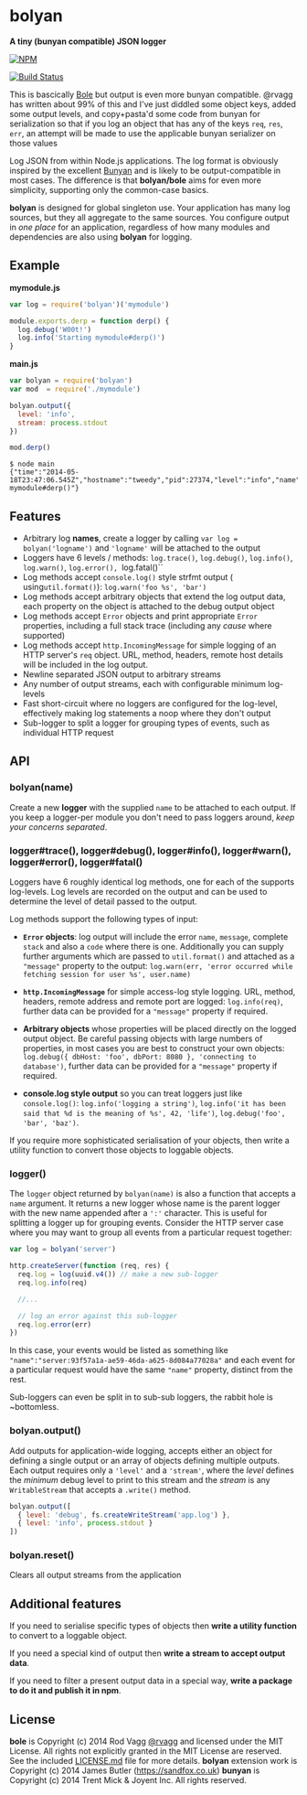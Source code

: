 # bolyan

**A tiny (bunyan compatible) JSON logger**

[![NPM](https://nodei.co/npm/bolyan.svg)](https://nodei.co/npm/bolyan/)

[![Build Status](https://travis-ci.org/sandfox/bolyan.svg)](https://travis-ci.org/sandfox/bolyan)

This is bascically [Bole](https://github.com/rvagg/bole) but output is even more bunyan compatible. @rvagg has written about 99% of this and I've just diddled some object keys, added some output levels, and copy+pasta'd some code from bunyan for serialization so that if you log an object that has any of the keys `req`, `res`, `err`, an attempt will be made to use the applicable bunyan serializer on those values

Log JSON from within Node.js applications. The log format is obviously inspired by the excellent [Bunyan](https://github.com/trentm/node-bunyan) and is likely to be output-compatible in most cases. The difference is that **bolyan/bole** aims for even more simplicity, supporting only the common-case basics.

**bolyan** is designed for global singleton use. Your application has many log sources, but they all aggregate to the same sources. You configure output in *one place* for an application, regardless of how many modules and dependencies are also using **bolyan** for logging.

## Example

**mymodule.js**
```js
var log = require('bolyan')('mymodule')

module.exports.derp = function derp() {
  log.debug('W00t!')
  log.info('Starting mymodule#derp()')
}
```

**main.js**
```js
var bolyan = require('bolyan')
var mod  = require('./mymodule')

bolyan.output({
  level: 'info',
  stream: process.stdout
})

mod.derp()
```

```text
$ node main
{"time":"2014-05-18T23:47:06.545Z","hostname":"tweedy","pid":27374,"level":"info","name":"mymodule","message":"Starting mymodule#derp()"}
```

## Features

* Arbitrary log **names**, create a logger by calling `var log = bolyan('logname')` and `'logname'` will be attached to the output
* Loggers have 6 levels / methods: `log.trace()`, `log.debug()`, `log.info()`, `log.warn()`, `log.error(), `log.fatal()``
* Log methods accept `console.log()` style strfmt output ( using`util.format()`): `log.warn('foo %s', 'bar')`
* Log methods accept arbitrary objects that extend the log output data, each property on the object is attached to the debug output object
* Log methods accept `Error` objects and print appropriate `Error` properties, including a full stack trace (including any *cause* where supported)
* Log methods accept `http.IncomingMessage` for simple logging of an HTTP server's `req` object. URL, method, headers, remote host details will be included in the log output.
* Newline separated JSON output to arbitrary streams
* Any number of output streams, each with configurable minimum log-levels
* Fast short-circuit where no loggers are configured for the log-level, effectively making log statements a noop where they don't output
* Sub-logger to split a logger for grouping types of events, such as individual HTTP request

## API

### bolyan(name)

Create a new **logger** with the supplied `name` to be attached to each output. If you keep a logger-per module you don't need to pass loggers around, *keep your concerns separated*.

### logger#trace(), logger#debug(), logger#info(), logger#warn(), logger#error(), logger#fatal()

Loggers have 6 roughly identical log methods, one for each of the supports log-levels. Log levels are recorded on the output and can be used to determine the level of detail passed to the output.

Log methods support the following types of input:

* **`Error` objects**: log output will include the error `name`, `message`, complete `stack` and also a `code` where there is one. Additionally you can supply further arguments which are passed to `util.format()` and attached as a `"message"` property to the output: `log.warn(err, 'error occurred while fetching session for user %s', user.name)`

* **`http.IncomingMessage`** for simple access-log style logging. URL, method, headers, remote address and remote port are logged: `log.info(req)`, further data can be provided for a `"message"` property if required.

* **Arbitrary objects** whose properties will be placed directly on the logged output object. Be careful passing objects with large numbers of properties, in most cases you are best to construct your own objects: `log.debug({ dbHost: 'foo', dbPort: 8080 }, 'connecting to database')`, further data can be provided for a `"message"` property if required.

* **console.log style output** so you can treat loggers just like `console.log()`: `log.info('logging a string')`, `log.info('it has been said that %d is the meaning of %s', 42, 'life')`, `log.debug('foo', 'bar', 'baz')`.

If you require more sophisticated serialisation of your objects, then write a utility function to convert those objects to loggable objects.

### logger()

The `logger` object returned by `bolyan(name)` is also a function that accepts a `name` argument. It returns a new logger whose name is the parent logger with the new name appended after a `':'` character. This is useful for splitting a logger up for grouping events. Consider the HTTP server case where you may want to group all events from a particular request together:

```js
var log = bolyan('server')

http.createServer(function (req, res) {
  req.log = log(uuid.v4()) // make a new sub-logger
  req.log.info(req)

  //...

  // log an error against this sub-logger
  req.log.error(err)
})
```

In this case, your events would be listed as something like `"name":"server:93f57a1a-ae59-46da-a625-8d084a77028a"` and each event for a particular request would have the same `"name"` property, distinct from the rest.

Sub-loggers can even be split in to sub-sub loggers, the rabbit hole is ~bottomless.

### bolyan.output()

Add outputs for application-wide logging, accepts either an object for defining a single output or an array of objects defining multiple outputs. Each output requires only a `'level'` and a `'stream'`, where the *level* defines the *minimum* debug level to print to this stream and the *stream* is any `WritableStream` that accepts a `.write()` method.

```js
bolyan.output([
  { level: 'debug', fs.createWriteStream('app.log') },
  { level: 'info', process.stdout }
])
```

### bolyan.reset()

Clears all output streams from the application

## Additional features

If you need to serialise specific types of objects then **write a utility function** to convert to a loggable object.

If you need a special kind of output then **write a stream to accept output data**.

If you need to filter a present output data in a special way, **write a package to do it and publish it in npm**.

## License

**bole** is Copyright (c) 2014 Rod Vagg [@rvagg](https://twitter.com/rvagg) and licensed under the MIT License. All rights not explicitly granted in the MIT License are reserved. See the included [LICENSE.md](./LICENSE.md) file for more details.
**bolyan** extension work is Copyright (c) 2014 James Butler (https://sandfox.co.uk)
**bunyan** is Copyright (c) 2014 Trent Mick & Joyent Inc. All rights reserved.
